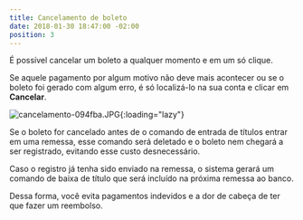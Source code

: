 ```yaml
---
title: Cancelamento de boleto
date: 2018-01-30 18:47:00 -02:00
position: 3
---
```


É possível cancelar um boleto a qualquer momento e em um só clique.

Se aquele pagamento por algum motivo não deve mais acontecer ou se o boleto foi gerado com algum erro, é só localizá-lo na sua conta e clicar em **Cancelar**.

![cancelamento-094fba.JPG](/uploads/cancelamento-094fba.JPG){:loading="lazy"}


Se o boleto for cancelado antes de o comando de entrada de títulos entrar em uma remessa, esse comando será deletado e o boleto nem chegará a ser registrado, evitando esse custo desnecessário.

Caso o registro já tenha sido enviado na remessa, o sistema gerará um comando de baixa de título que será incluído na próxima remessa ao banco.

Dessa forma, você evita pagamentos indevidos e a dor de cabeça de ter que fazer um reembolso.